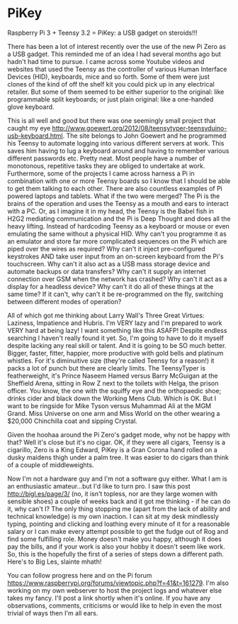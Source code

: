 # PiKey

Raspberry Pi 3 + Teensy 3.2 = PiKey: a USB gadget on steroids!!!

There has been a lot of interest recently over the use of the new Pi Zero as a USB gadget. This reminded me of an idea I had several months ago but hadn't had time to pursue. I came across some Youtube videos and websites that used the Teensy as the controller of various Human Interface Devices (HID), keyboards, mice and so forth. Some of them were just clones of the kind of off the shelf kit you could pick up in any electrical retailer. But some of them seemed to be either superior to the original: like programmable split keyboards; or just plain original: like a one-handed glove keyboard.

This is all well and good but there was one seemingly small project that caught my eye http://www.goewert.org/2012/08/teensytyper-teensyduino-usb-keyboard.html. The site belongs to John Goewert and he programmed his Teensy to automate logging into various different servers at work. This saves him having to lug a keyboard around and having to remember various different passwords etc. Pretty neat. Most people have a number of monotonous, repetitive tasks they are obliged to undertake at work. Furthermore, some of the projects I came across harness a Pi in combination with one or more Teensy boards so I know that I should be able to get them talking to each other. There are also countless examples of Pi powered laptops and tablets. What if the two were merged? The Pi is the brains of the operation and uses the Teensy as a mouth and ears to interact with a PC. Or, as I imagine it in my head, the Teensy is the Babel fish in H2G2 mediating communication and the Pi is Deep Thought and does all the heavy lifting. Instead of hardcoding Teensy as a keyboard or mouse or even emulating the same without a physical HID. Why can't you programme it as an emulator and store far more complicated sequences on the Pi which are piped over the wires as required? Why can't it inject pre-configured keystrokes AND take user input from an on-screen keyboard from the Pi's touchscreen. Why can't it also act as a USB mass storage device and automate backups or data transfers? Why can't it supply an internet connection over GSM when the network has crashed? Why can't it act as a display for a headless device? Why can't it do all of these things at the same time? If it can't, why can't it be re-programmed on the fly, switching between different modes of operation?

All of which got me thinking about Larry Wall's Three Great Virtues: Laziness, Impatience and Hubris. I'm VERY lazy and I'm prepared to work VERY hard at being lazy! I want something like this ASAFP! Despite endless searching I haven't really found it yet. So, I'm going to have to do it myself despite lacking any real skill or talent. And it is going to be SO much better. Bigger, faster, fitter, happier, more productive with gold bells and platinum whistles. For it's diminuitive size (they're called Teensy for a reason!) it packs a lot of punch but there are clearly limits. The TeensyTyper is featherweight, it's Prince Naseem Hamed versus Barry McGuigan at the Sheffield Arena, sitting in Row Z next to the toilets with Helga, the prison officer. You know, the one with the squiffy eye and the orthopaedic shoe; drinks cider and black down the Working Mens Club. Which is OK. But I want to be ringside for Mike Tyson versus Muhammad Ali at the MGM Grand. Miss Universe on one arm and Miss World on the other wearing a $20,000 Chinchilla coat and sipping Crystal. 

Given the hoohaa around the Pi Zero's gadget mode, why not be happy with that? Well it's close but it's no cigar. OK, if they were all cigars, Teensy is a cigarillo, Zero is a King Edward, PiKey is a Gran Corona hand rolled on a dusky maidens thigh under a palm tree. It was easier to do cigars than think of a couple of middleweights.

Now I'm not a hardware guy and I'm not a software guy either. What I am is an enthusiastic amateur...but I'd like to turn pro. I saw this post http://bigl.es/page/3/ (no, it isn't topless, nor are they large women with sensible shoes) a couple of weeks back and it got me thinking - if he can do it, why can't I? The only thing stopping me (apart from the lack of ability and technical knowledge) is my own inaction. I can sit at my desk mindlessly typing, pointing and clicking and loathing every minute of it for a reasonable salary or I can make every attempt possible to get the fudge out of Rog and find some fulfilling role. Money doesn't make you happy, although it does pay the bills, and if your work is also your hobby it doesn't seem like work. So, this is the hopefully the first of a series of steps down a different path. Here's to Big Les, slainte mhath!

You can follow progress here and on the Pi forum https://www.raspberrypi.org/forums/viewtopic.php?f=41&t=161279. I'm also working on my own webserver to host the project logs and whatever else takes my fancy. I'll post a link shortly when it's online. If you have any observations, comments, criticisms or would like to help in even the most trivial of ways then I'm all ears.

